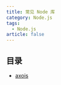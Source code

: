 ```yaml
---
title: 常见 Node 库
category: Node.js
tags:
  - Node.js
article: false
---
```


## 目录

- [axois](axois.md)
